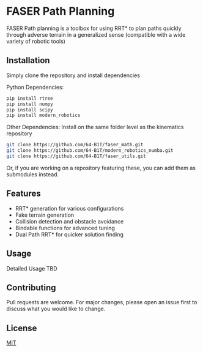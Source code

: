 # FASER Path Planning

FASER Path planning is a toolbox for using RRT* to plan paths quickly through adverse terrain in a generalized sense (compatible with a wide variety of robotic tools)

## Installation

Simply clone the repository and install dependencies

Python Dependencies:
```bash
pip install rtree
pip install numpy
pip install scipy
pip install modern_robotics
```
Other Dependencies:
Install on the same folder level as the kinematics repository
```bash
git clone https://github.com/64-B1T/faser_math.git
git clone https://github.com/64-B1T/modern_robotics_numba.git
git clone https://github.com/64-B1T/faser_utils.git
```
Or, if you are working on a repository featuring these, you can add them as submodules instead.

## Features
- RRT* generation for various configurations
- Fake terrain generation
- Collision detection and obstacle avoidance
- Bindable functions for advanced tuning
- Dual Path RRT* for quicker solution finding
## Usage

Detailed Usage TBD

## Contributing
Pull requests are welcome. For major changes, please open an issue first to discuss what you would like to change.


## License
[MIT](https://choosealicense.com/licenses/mit/)
